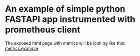 # An example of simple python FASTAPI app instrumented with prometheus client
The exposed html page with metrics will be looking like this: [metrics.example](metrics.example)
